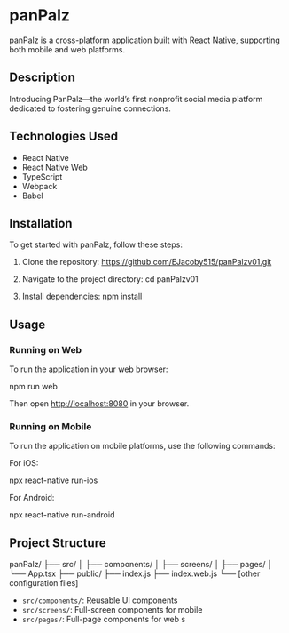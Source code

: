 # panPalz

panPalz is a cross-platform application built with React Native, supporting both mobile and web platforms.

## Description

Introducing PanPalz—the world’s first nonprofit social media platform dedicated to fostering genuine connections.

## Technologies Used

- React Native
- React Native Web
- TypeScript
- Webpack
- Babel

## Installation

To get started with panPalz, follow these steps:

1. Clone the repository:
https://github.com/EJacoby515/panPalzv01.git

2. Navigate to the project directory:
cd panPalzv01

3. Install dependencies:
npm install


## Usage

### Running on Web

To run the application in your web browser:

npm run web

Then open [http://localhost:8080](http://localhost:8080) in your browser.

### Running on Mobile

To run the application on mobile platforms, use the following commands:

For iOS:

npx react-native run-ios

For Android:

npx react-native run-android

## Project Structure

panPalz/
├── src/
│   ├── components/
│   ├── screens/
│   ├── pages/
│   └── App.tsx
├── public/
├── index.js
├── index.web.js
└── [other configuration files]


- `src/components/`: Reusable UI components
- `src/screens/`: Full-screen components for mobile
- `src/pages/`: Full-page components for web
s
